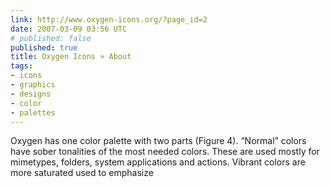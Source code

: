 ```yaml
---
link: http://www.oxygen-icons.org/?page_id=2
date: 2007-03-09 03:56 UTC
# published: false
published: true
title: Oxygen Icons » About
tags:
- icons
- graphics
- designs
- color
- palettes
---
```


Oxygen has one color palette with two parts (Figure 4). “Normal” colors have sober tonalities of the most needed colors. These are used mostly for mimetypes, folders, system applications and actions. Vibrant colors are more saturated used to emphasize
